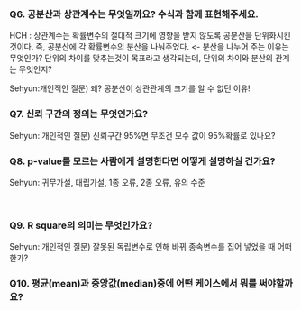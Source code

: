 ### Q6. 공분산과 상관계수는 무엇일까요? 수식과 함께 표현해주세요.

HCH : 상관계수는 확률변수의 절대적 크기에 영향을 받지 않도록 공분산을 단위화시킨 것이다. 즉, 공분산에 각 확률변수의 분산을 나눠주었다. <- 분산을 나누어 주는 이유는 무엇인가? 단위의 차이를 맞추는것이 목표라고 생각되는데, 단위의 차이와 분산의 관계는 무엇인지?

Sehyun:개인적인 질문) 왜? 공분산이 상관관계의 크기를 알 수 없던 이유!
<br>

### Q7. 신뢰 구간의 정의는 무엇인가요?

Sehyun: 개인적인 질문) 신뢰구간 95%면  무조건 모수 값이 95%확률로 있나요?
<br>


### Q8. p-value를 모르는 사람에게 설명한다면 어떻게 설명하실 건가요?

Sehyun: 귀무가설, 대립가설, 1종 오류, 2종 오류, 유의 수준

<br>

### Q9.  R square의 의미는 무엇인가요?

Sehyun: 개인적인 질문) 잘못된 독립변수로 인해 바뀌 종속변수를 집어 넣었을 때 어떠한가?
<br>

### Q10. 평균(mean)과 중앙값(median)중에 어떤 케이스에서 뭐를 써야할까요?
